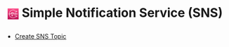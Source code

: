 # <p align="center"><img align="center" src="/source/images/logos/SNS_logo.PNG" width=5% height=5%> **Simple Notification Service (SNS)**</p>

- [Create SNS Topic](/how_to/sns/create_sns_topic.md)
